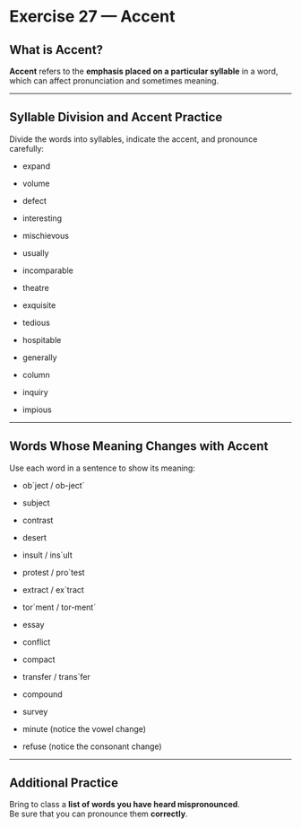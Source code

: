 # Exercise 27 — Accent

## What is Accent?
**Accent** refers to the **emphasis placed on a particular syllable** in a word, which can affect pronunciation and sometimes meaning.

---

## Syllable Division and Accent Practice
Divide the words into syllables, indicate the accent, and pronounce carefully:

- expand  
- volume  
- defect  
- interesting  

- mischievous  
- usually  
- incomparable  
- theatre  

- exquisite  
- tedious  
- hospitable  
- generally  

- column  
- inquiry  
- impious  

---

## Words Whose Meaning Changes with Accent
Use each word in a sentence to show its meaning:

- ob´ject / ob-ject´  
- subject  
- contrast  
- desert  

- insult / ins´ult  
- protest / pro´test  
- extract / ex´tract  

- tor´ment / tor-ment´  
- essay  
- conflict  
- compact  

- transfer / trans´fer  
- compound  
- survey  

- minute (notice the vowel change)  
- refuse (notice the consonant change)  

---

## Additional Practice
Bring to class a **list of words you have heard mispronounced**.  
Be sure that you can pronounce them **correctly**.  

